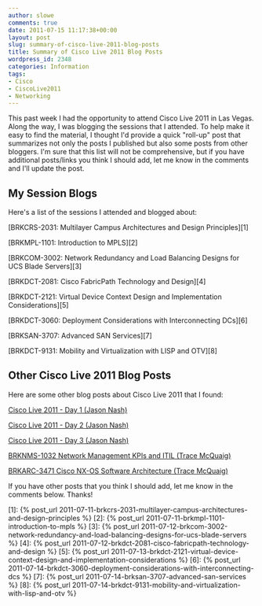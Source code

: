 ```yaml
---
author: slowe
comments: true
date: 2011-07-15 11:17:38+00:00
layout: post
slug: summary-of-cisco-live-2011-blog-posts
title: Summary of Cisco Live 2011 Blog Posts
wordpress_id: 2348
categories: Information
tags:
- Cisco
- CiscoLive2011
- Networking
---
```


This past week I had the opportunity to attend Cisco Live 2011 in Las Vegas. Along the way, I was blogging the sessions that I attended. To help make it easy to find the material, I thought I'd provide a quick "roll-up" post that summarizes not only the posts I published but also some posts from other bloggers. I'm sure that this list will not be comprehensive, but if you have additional posts/links you think I should add, let me know in the comments and I'll update the post.

## My Session Blogs

Here's a list of the sessions I attended and blogged about:

[BRKCRS-2031: Multilayer Campus Architectures and Design Principles][1]  

[BRKMPL-1101: Introduction to MPLS][2]  

[BRKCOM-3002: Network Redundancy and Load Balancing Designs for UCS Blade Servers][3]  

[BRKDCT-2081: Cisco FabricPath Technology and Design][4]  

[BRKDCT-2121: Virtual Device Context Design and Implementation Considerations][5]  

[BRKDCT-3060: Deployment Considerations with Interconnecting DCs][6]  

[BRKSAN-3707: Advanced SAN Services][7]  

[BRKDCT-9131: Mobility and Virtualization with LISP and OTV][8]

## Other Cisco Live 2011 Blog Posts

Here are some other blog posts about Cisco Live 2011 that I found:

[Cisco Live 2011 - Day 1 (Jason Nash)](http://jasonnash.wordpress.com/2011/07/12/cisco-live-2011-day-1/)  

[Cisco Live 2011 - Day 2 (Jason Nash)](http://jasonnash.wordpress.com/2011/07/14/cisco-live-2011-day-2/)  

[Cisco Live 2011 - Day 3 (Jason Nash)](http://jasonnash.wordpress.com/2011/07/14/cisco-live-2011-day-3/)  

[BRKNMS-1032 Network Management KPIs and ITIL (Trace McQuaig)](http://www.thesystemsengineer.com/technical/conferences/brknms-1032-network-management-kpis-and-itil/)  

[BRKARC-3471 Cisco NX-OS Software Architecture (Trace McQuaig)](http://www.thesystemsengineer.com/technical/conferences/brkarc-3471-cisco-nx-os-software-architecture/)

If you have other posts that you think I should add, let me know in the comments below. Thanks!

[1]: {% post_url 2011-07-11-brkcrs-2031-multilayer-campus-architectures-and-design-principles %}
[2]: {% post_url 2011-07-11-brkmpl-1101-introduction-to-mpls %}
[3]: {% post_url 2011-07-12-brkcom-3002-network-redundancy-and-load-balancing-designs-for-ucs-blade-servers %}
[4]: {% post_url 2011-07-12-brkdct-2081-cisco-fabricpath-technology-and-design %}
[5]: {% post_url 2011-07-13-brkdct-2121-virtual-device-context-design-and-implementation-considerations %}
[6]: {% post_url 2011-07-14-brkdct-3060-deployment-considerations-with-interconnecting-dcs %}
[7]: {% post_url 2011-07-14-brksan-3707-advanced-san-services %}
[8]: {% post_url 2011-07-14-brkdct-9131-mobility-and-virtualization-with-lisp-and-otv %}
